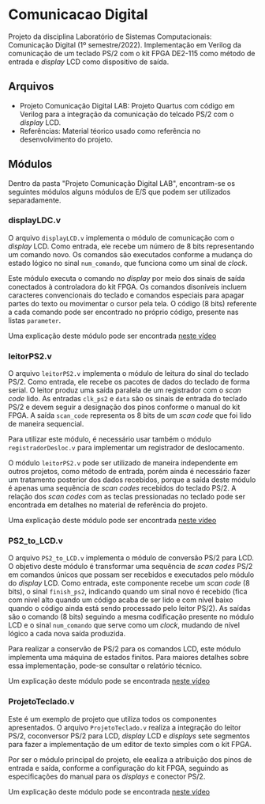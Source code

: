 # Comunicacao Digital

Projeto da disciplina Laboratório de Sistemas Computacionais: Comunicação Digital (1º semestre/2022). Implementação em Verilog da comunicação de um teclado PS/2 com o kit FPGA DE2-115 como método de entrada e *display* LCD como dispositivo de saída.

## Arquivos

- Projeto Comunicação Digital LAB: Projeto Quartus com código em Verilog para a integração da comunicação do telcado PS/2 com o *display* LCD.
- Referências: Material téorico usado como referência no desenvolvimento do projeto.

## Módulos

Dentro da pasta "Projeto Comunicação Digital LAB", encontram-se os seguintes módulos alguns módulos de E/S que podem ser utilizados separadamente.

### displayLDC.v

O arquivo `displayLCD.v` implementa o módulo de comunicação com o *display* LCD. Como entrada, ele recebe um número de 8 bits representando um comando novo. Os comandos são executados conforme a mudança do estado lógico no sinal `num_comando`, que funciona como um sinal de *clock*.

Este módulo executa o comando no *display* por meio dos sinais de saída conectados à controladora do kit FPGA. Os comandos disoníveis incluem caracteres convencionais do teclado e comandos especiais para apagar partes do texto ou movimentar o cursor pela tela. O código (8 bits) referente a cada comando pode ser encontrado no próprio código, presente nas listas `parameter`.

Uma explicação deste módulo pode ser encontrada [neste vídeo](https://youtu.be/hXZPzcdNX2M)

### leitorPS2.v

O arquivo `leitorPS2.v` implementa o módulo de leitura do sinal do teclado PS/2. Como entrada, ele recebe os pacotes de dados do teclado de forma serial. O leitor produz uma saída paralela de um registrador com o *scan code* lido. As entradas `clk_ps2` e `data` são os sinais de entrada do teclado PS/2 e devem seguir a designação dos pinos conforme o manual do kit FPGA. A saída `scan_code` representa os 8 bits de um *scan code* que foi lido de maneira sequencial.

Para utilizar este módulo, é necessário usar também o módulo `registradorDesloc.v` para implementar um registrador de deslocamento.

O módulo `leitorPS2.v` pode ser utilizado de maneira independente em outros projetos, como método de entrada, porém ainda é necessário fazer um tratamento posterior dos dados recebidos, porque a saída deste módulo é apenas uma sequência de *scan codes* recebidos do teclado PS/2. A relação dos *scan codes* com as teclas pressionadas no teclado pode ser encontrada em detalhes no material de referência do projeto.

Uma explicação deste módulo pode ser encontrada [neste vídeo](https://youtu.be/HMGUHCdFYm4)

### PS2_to_LCD.v

O arquivo `PS2_to_LCD.v` implementa o módulo de conversão PS/2 para LCD. O objetivo deste módulo é transformar uma sequência de *scan codes* PS/2 em comandos únicos que possam ser recebidos e executados pelo módulo do *display* LCD. Como entrada, este componente recebe um *scan code* (8 bits), o sinal `finish_ps2`, indicando quando um sinal novo é recebido (fica com nivel alto quando um código acaba de ser lido e com nível baixo quando o código ainda está sendo processado pelo leitor PS/2). As saídas são o comando (8 bits) seguindo a mesma codificação presente no módulo LCD e o sinal `num_comando` que serve como um *clock*, mudando de nível lógico a cada nova saída produzida.

Para realizar a conservão de PS/2 para os comandos LCD, este módulo implementa uma máquina de estados finitos. Para maiores detalhes sobre essa implementação, pode-se consultar o relatório técnico.

Um explicação deste módulo pode se encontrada [neste vídeo](https://youtu.be/51DaE-nJqPw)

### ProjetoTeclado.v

Este é um exemplo de projeto que utiliza todos os componentes apresentados. O arquivo `ProjetoTeclado.v` realiza a integração do leitor PS/2, coconversor PS/2 para LCD, *display* LCD e *displays* sete segmentos para fazer a implementação de um editor de texto simples com o kit FPGA.

Por ser o módulo principal do projeto, ele eealiza a atribuição dos pinos de entrada e saída, conforme a configuração do kit FPGA, seguindo as especificações do manual para os *displays* e conector PS/2.

Um explicação deste módulo pode se encontrada [neste vídeo](https://youtu.be/XifBsfs18XA)
